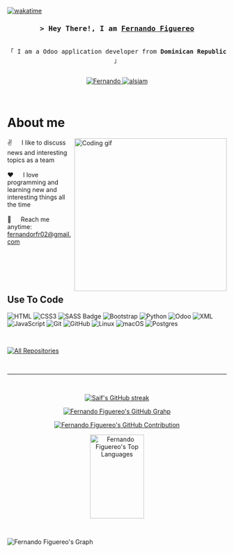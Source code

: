 
[![wakatime](https://wakatime.com/badge/user/b1054938-ab9b-4a18-9590-bc9af7dae849.svg)](https://wakatime.com/@b1054938-ab9b-4a18-9590-bc9af7dae849)

<!-- Intro  -->
<h3 align="center">
        <samp>&gt; Hey There!, I am
                <b><a target="_blank" href="https://www.linkedin.com/in/fernandorfr02//">Fernando Figuereo</a></b>
        </samp>
</h3>


<p align="center"> 
  <samp>
    <br>
    「 I am a Odoo application developer from <b>Dominican Republic</b> 」
    <br>
    <br>
  </samp>
</p>

<p align="center">
 <a href="https://www.linkedin.com/in/fernandorfr02/" target="_blank">
  <img src="https://img.shields.io/badge/LinkedIn-0077B5?style=for-the-badge&logo=linkedin&logoColor=white" alt="Fernando"/>
 </a>
 <a href="https://instagram.com/fernanfig" target="_blank">
  <img src="https://img.shields.io/badge/Instagram-fe4164?style=for-the-badge&logo=instagram&logoColor=white" alt="alsiam" />
 </a> 
</p>
<br />

<!-- About Section -->
 # About me
 
<p>
 <img align="right" width="350" src="/assets/programmer.gif" alt="Coding gif" />
  
 ✌️ &emsp; I like to discuss news and interesting topics as a team<br/><br/>
 ❤️ &emsp; I love programming and learning new and interesting things all the time<br/><br/>
 📧 &emsp; Reach me anytime: fernandorfr02@gmail.com<br/><br/>

</p>

<br/>
<br/>
<br/>

## Use To Code

![HTML](https://img.shields.io/badge/HTML5-E34F26?style=for-the-badge&logo=html5&logoColor=white)
![CSS3](https://img.shields.io/badge/CSS3-1572B6?style=for-the-badge&logo=css3&logoColor=white)
![SASS Badge](https://img.shields.io/badge/Sass-CC6699?style=for-the-badge&logo=sass&logoColor=white)
![Bootstrap](https://img.shields.io/badge/Bootstrap-563D7C?style=for-the-badge&logo=bootstrap&logoColor=white)
![Python](https://img.shields.io/badge/python-3670A0?style=for-the-badge&logo=python&logoColor=ffdd54)
![Odoo](https://img.shields.io/badge/Odoo-9F2B68?style=for-the-badge&logo=odoo&logoColor=white)
![XML](https://img.shields.io/badge/Xml-593D88?style=for-the-badge&logo=xml&logoColor=white)
![JavaScript](https://img.shields.io/badge/javascript-%23323330.svg?style=for-the-badge&logo=javascript&logoColor=%23F7DF1E)
![Git](https://img.shields.io/badge/Git-F05032?style=for-the-badge&logo=git&logoColor=white)
![GitHub](https://img.shields.io/badge/github-%23121011.svg?style=for-the-badge&logo=github&logoColor=white)
![Linux](https://img.shields.io/badge/Linux-FCC624?style=for-the-badge&logo=linux&logoColor=black)
![macOS](https://img.shields.io/badge/mac%20os-000000?style=for-the-badge&logo=macos&logoColor=F0F0F0)
![Postgres](https://img.shields.io/badge/postgres-%23316192.svg?style=for-the-badge&logo=postgresql&logoColor=white)

<br/>

<p align="left">
  <a href="https://github.com/fernandorfr02?tab=repositories" target="_blank"><img alt="All Repositories" title="All Repositories" src="https://img.shields.io/badge/-All%20Repos-2962FF?style=for-the-badge&logo=koding&logoColor=white"/></a>
</p>

<br/>
<hr/>
<br/>

<p align="center">
  <a href="https://github.com/fernandorfr02">
    <img src="https://github-readme-streak-stats.herokuapp.com/?user=alsiam&theme=radical&border=7F3FBF&background=0D1117" alt="Saif's GitHub streak"/>
  </a>
</p>

<p align="center">
  <a href="https://github.com/fernandorfr02">
    <img src="https://github-profile-summary-cards.vercel.app/api/cards/profile-details?username=fernandorfr02&theme=radical&show_icons=true" alt="Fernando Figuereo's GitHub Grahp"/>
  </a>
</p>

<p align="center">
 
</p>

<p align="center">
<a href="https://github.com/fernandorfr02">
<img src="https://github-readme-stats-mu-nine.vercel.app/api?username=FernandoRFR02&theme=radical&show_icons=true" alt="Fernando Figuereo's GitHub Contribution"/>
</a></p>
<p align="center">
<a href="https://github.com/fernandorfr02"><img alt="Fernando Figuereo's Top Languages" src="https://denvercoder1-github-readme-stats.vercel.app/api/top-langs/?username=fernandorfr02&langs_count=8&layout=compact&theme=react&border_color=7F3FBF&bg_color=0D1117&title_color=F85D7F&icon_color=F8D866" height="192px" width="49.5%"/></a>
</a></p>

<br/>

![Fernando Figuereo's Graph](https://github-readme-activity-graph.vercel.app/graph?username=fernandorfr02&custom_title=Fernando%20Figuereo%27s%20GitHub%20Activity%20Graph&bg_color=0D1117&color=7F3FBF&line=7F3FBF&point=7F3FBF&area_color=FFFFFF&title_color=FFFFFF&area=true
)



